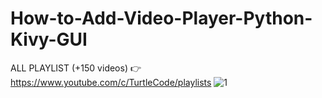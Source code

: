 # How-to-Add-Video-Player-Python-Kivy-GUI
ALL PLAYLIST (+150 videos) 👉 https://www.youtube.com/c/TurtleCode/playlists
![1](https://user-images.githubusercontent.com/85156399/177594505-281b97fb-7c8c-4cee-a297-840258e74fa6.png)
